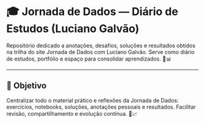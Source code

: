 # 🎓 Jornada de Dados — Diário de Estudos (Luciano Galvão)

Repositório dedicado a anotações, desafios, soluções e resultados obtidos na trilha do site Jornada de Dados com Luciano Galvão. Serve como diário de estudos, portfólio e espaço para consolidar aprendizados. 🚀📊

---

## 🎯 Objetivo
Centralizar todo o material prático e reflexões da Jornada de Dados: exercícios, notebooks, soluções, anotações pessoais e resultados. Facilitar revisão, compartilhamento e evolução contínua. 🧠📈
